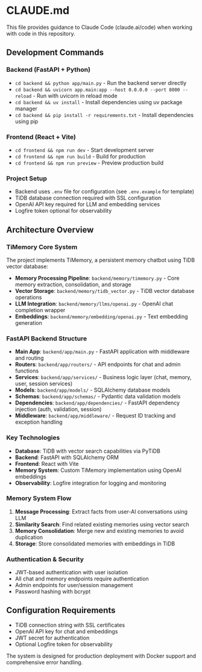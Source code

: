 # CLAUDE.md

This file provides guidance to Claude Code (claude.ai/code) when working with code in this repository.

## Development Commands

### Backend (FastAPI + Python)
- `cd backend && python app/main.py` - Run the backend server directly
- `cd backend && uvicorn app.main:app --host 0.0.0.0 --port 8000 --reload` - Run with uvicorn in reload mode
- `cd backend && uv install` - Install dependencies using uv package manager
- `cd backend && pip install -r requirements.txt` - Install dependencies using pip

### Frontend (React + Vite)  
- `cd frontend && npm run dev` - Start development server
- `cd frontend && npm run build` - Build for production
- `cd frontend && npm run preview` - Preview production build

### Project Setup
- Backend uses `.env` file for configuration (see `.env.example` for template)
- TiDB database connection required with SSL configuration
- OpenAI API key required for LLM and embedding services
- Logfire token optional for observability

## Architecture Overview

### TiMemory Core System
The project implements TiMemory, a persistent memory chatbot using TiDB vector database:

- **Memory Processing Pipeline**: `backend/memory/timemory.py` - Core memory extraction, consolidation, and storage
- **Vector Storage**: `backend/memory/tidb_vector.py` - TiDB vector database operations  
- **LLM Integration**: `backend/memory/llms/openai.py` - OpenAI chat completion wrapper
- **Embeddings**: `backend/memory/embedding/openai.py` - Text embedding generation

### FastAPI Backend Structure
- **Main App**: `backend/app/main.py` - FastAPI application with middleware and routing
- **Routers**: `backend/app/routers/` - API endpoints for chat and admin functions
- **Services**: `backend/app/services/` - Business logic layer (chat, memory, user, session services)  
- **Models**: `backend/app/models/` - SQLAlchemy database models
- **Schemas**: `backend/app/schemas/` - Pydantic data validation models
- **Dependencies**: `backend/app/dependencies/` - FastAPI dependency injection (auth, validation, session)
- **Middleware**: `backend/app/middleware/` - Request ID tracking and exception handling

### Key Technologies
- **Database**: TiDB with vector search capabilities via PyTiDB
- **Backend**: FastAPI with SQLAlchemy ORM
- **Frontend**: React with Vite
- **Memory System**: Custom TiMemory implementation using OpenAI embeddings
- **Observability**: Logfire integration for logging and monitoring

### Memory System Flow
1. **Message Processing**: Extract facts from user-AI conversations using LLM
2. **Similarity Search**: Find related existing memories using vector search
3. **Memory Consolidation**: Merge new and existing memories to avoid duplication  
4. **Storage**: Store consolidated memories with embeddings in TiDB

### Authentication & Security
- JWT-based authentication with user isolation
- All chat and memory endpoints require authentication
- Admin endpoints for user/session management
- Password hashing with bcrypt

## Configuration Requirements
- TiDB connection string with SSL certificates
- OpenAI API key for chat and embeddings
- JWT secret for authentication
- Optional Logfire token for observability

The system is designed for production deployment with Docker support and comprehensive error handling.